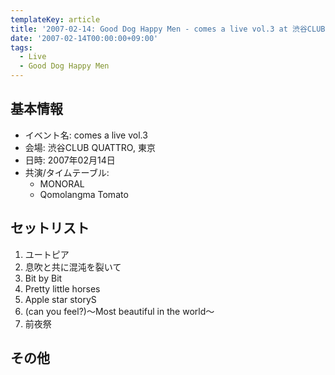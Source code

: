 ```yaml
---
templateKey: article
title: '2007-02-14: Good Dog Happy Men - comes a live vol.3 at 渋谷CLUB QUATTRO'
date: '2007-02-14T00:00:00+09:00'
tags:
  - Live
  - Good Dog Happy Men
---
```

## 基本情報

* イベント名: comes a live vol.3
* 会場: 渋谷CLUB QUATTRO, 東京
* 日時: 2007年02月14日
* 共演/タイムテーブル:
  * MONORAL
  * Qomolangma Tomato 

## セットリスト

1. ユートピア
1. 息吹と共に混沌を裂いて
1. Bit by Bit
1. Pretty little horses
1. Apple star storyS
1. (can you feel?)～Most beautiful in the world～
1. 前夜祭

## その他

